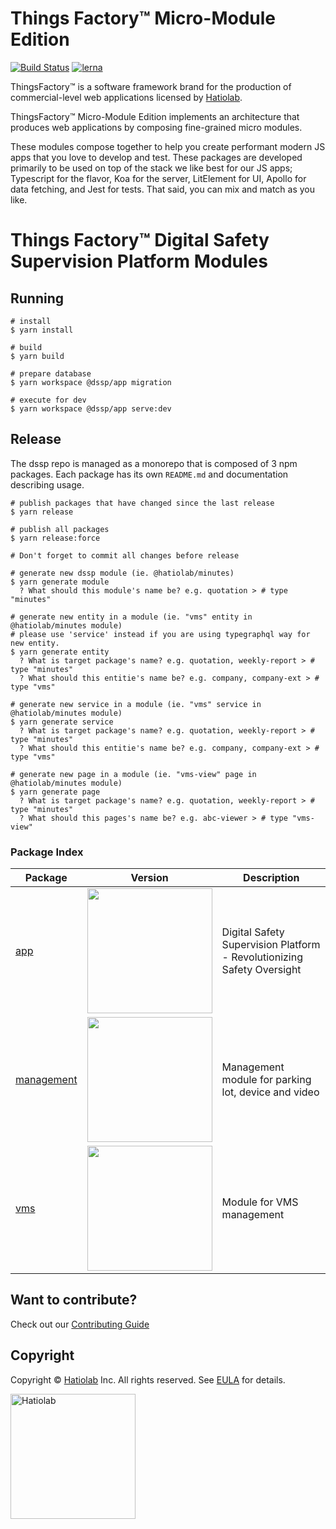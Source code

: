 [comment]: # 'NOTE: This file is generated and should not be modify directly. Update `templates/ROOT_README.hbs.md` instead'

# Things Factory&trade; Micro-Module Edition

[![Build Status](https://travis-ci.org/hatiolab/dssp.svg?branch=master)](https://travis-ci.org/hatiolab/dssp)
[![lerna](https://img.shields.io/badge/maintained%20with-lerna-cc00ff.svg)](https://lernajs.io/)

ThingsFactory&trade; is a software framework brand for the production of commercial-level web applications licensed by [Hatiolab](https://www.hatiolab.com).

ThingsFactory&trade; Micro-Module Edition implements an architecture that produces web applications by composing fine-grained micro modules.

These modules compose together to help you create performant modern JS apps that you love to develop and test. These packages are developed primarily to be used on top of the stack we like best for our JS apps; Typescript for the flavor, Koa for the server, LitElement for UI, Apollo for data fetching, and Jest for tests. That said, you can mix and match as you like.

# Things Factory&trade; Digital Safety Supervision Platform Modules

## Running

```
# install
$ yarn install

# build
$ yarn build

# prepare database
$ yarn workspace @dssp/app migration

# execute for dev
$ yarn workspace @dssp/app serve:dev
```

## Release

The dssp repo is managed as a monorepo that is composed of 3 npm packages.
Each package has its own `README.md` and documentation describing usage.

```
# publish packages that have changed since the last release
$ yarn release

# publish all packages
$ yarn release:force

# Don't forget to commit all changes before release
```

```
# generate new dssp module (ie. @hatiolab/minutes)
$ yarn generate module
  ? What should this module's name be? e.g. quotation > # type "minutes"

# generate new entity in a module (ie. "vms" entity in @hatiolab/minutes module)
# please use 'service' instead if you are using typegraphql way for new entity.
$ yarn generate entity
  ? What is target package's name? e.g. quotation, weekly-report > # type "minutes"
  ? What should this entitie's name be? e.g. company, company-ext > # type "vms"

# generate new service in a module (ie. "vms" service in @hatiolab/minutes module)
$ yarn generate service
  ? What is target package's name? e.g. quotation, weekly-report > # type "minutes"
  ? What should this entitie's name be? e.g. company, company-ext > # type "vms"

# generate new page in a module (ie. "vms-view" page in @hatiolab/minutes module)
$ yarn generate page
  ? What is target package's name? e.g. quotation, weekly-report > # type "minutes"
  ? What should this pages's name be? e.g. abc-viewer > # type "vms-view"
```

### Package Index

| Package | Version | Description |
| ------- | ------- | ----------- |
| [app](packages/app) | <a href="https://badge.fury.io/js/%40dssp%2Fapp"><img src="https://badge.fury.io/js/%40dssp%2Fapp.svg" width="200px" /></a> | Digital Safety Supervision Platform - Revolutionizing Safety Oversight |
| [management](packages/management) | <a href="https://badge.fury.io/js/%40dssp%2Fmanagement"><img src="https://badge.fury.io/js/%40dssp%2Fmanagement.svg" width="200px" /></a> | Management module for parking lot, device and video |
| [vms](packages/vms) | <a href="https://badge.fury.io/js/%40dssp%2Fvms"><img src="https://badge.fury.io/js/%40dssp%2Fvms.svg" width="200px" /></a> | Module for VMS management |

## Want to contribute?

Check out our [Contributing Guide](./.github/CONTRIBUTING.md)

## Copyright

Copyright © [Hatiolab](https://www.hatiolab.com/) Inc. All rights reserved.
See [EULA](EULA.md) for details.

<a href="http://www.hatiolab.com/"><img src="https://www.hatiolab.com/assets/img/logo.png" alt="Hatiolab" width="200" /></a>
